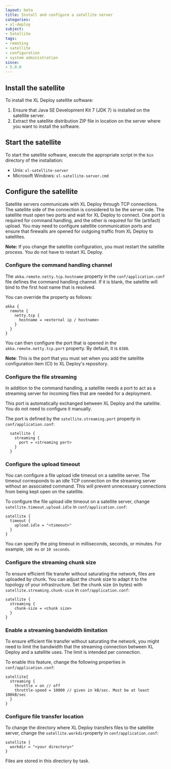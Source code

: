 ```yaml
---
layout: beta
title: Install and configure a satellite server
categories:
- xl-deploy
subject:
- Satellite
tags:
- remoting
- satellite
- configuration
- system administration
since:
- 5.0.0
---
```


## Install the satellite

To install the XL Deploy satellite software:

1. Ensure that Java SE Development Kit 7 (JDK 7) is installed on the satellite server.
2. Extract the satellite distribution ZIP file in location on the server where you want to install the software.

## Start the satellite

To start the satellite software, execute the appropriate script in the `bin` directory of the installation:

* Unix: `xl-satellite-server`
* Microsoft Windows: `xl-satellite-server.cmd`

## Configure the satellite

Satellite servers communicate with XL Deploy through TCP connections. The satellite side of the connection is considered to be the server side. The satellite must open two ports and wait for XL Deploy to connect. One port is required for command handling, and the other is required for file (artifact) upload. You may need to configure satellite communication ports and ensure that firewalls are opened for outgoing traffic from XL Deploy to satellites. 

**Note:** If you change the satellite configuration, you must restart the satellite process. You do not have to restart XL Deploy.

### Configure the command handling channel

The `akka.remote.netty.tcp.hostname` property in the `conf/application.conf` file defines the command handling channel. If it is blank, the satellite will bind to the first host name that is resolved.

You can override the property as follows:

    akka {
      remote {
        netty.tcp {
          hostname = <external ip / hostname>
        }
      }
    }

You can then configure the port that is opened in the `akka.remote.netty.tcp.port` property. By default, it is `8380`. 

**Note**: This is the port that you must set when you add the satellite configuration item (CI) to XL Deploy's repository.

### Configure the file streaming

In addition to the command handling, a satellite needs a port to act as a streaming server for incoming files that are needed for a deployment.

This port is automatically exchanged between XL Deploy and the satellite. You do not need to configure it manually.

The port is defined by the `satellite.streaming.port` property in `conf/application.conf`:

      satellite {
        streaming {
          port = <streaming port>
        }
      }

### Configure the upload timeout

You can configure a file upload idle timeout on a satellite server. The timeout corresponds to an idle TCP connection on the streaming server without an associated command. This will prevent unnecessary connections from being kept open on the satellite.

To configure the file upload idle timeout on a satellite server, change `satellite.timeout.upload.idle` in `conf/application.conf`:

    satellite {
      timeout {
        upload.idle = "<timeout>"
      }
    }

You can specify the ping timeout in milliseconds, seconds, or minutes. For example, `100 ms` or `10 seconds`.

### Configure the streaming chunk size

To ensure efficient file transfer without saturating the network, files are uploaded by chunk. You can adjust the chunk size to adapt it to the topology of your infrastructure. Set the chunk size (in bytes) with `satellite.streaming.chunk-size` in `conf/application.conf`:

    satellite {
      streaming {
        chunk-size = <chunk size>
      }
    }

### Enable a streaming bandwidth limitation

To ensure efficient file transfer without saturating the network, you might need to limit the bandwidth that the streaming connection between XL Deploy and a satellite uses. The limit is intended per connection.

To enable this feature, change the following properties in `conf/application.conf`:

    satellite{
      streaming {
        throttle = on // off
        throttle-speed = 10000 // given in kB/sec. Must be at least 100kB/sec
      }
    }

### Configure file transfer location

To change the directory where XL Deploy transfers files to the satellite server, change the `satellite.workdir`property in `conf/application.conf`:

    satellite {
      workdir = "<your directory>"
    }

Files are stored in this directory by task.
